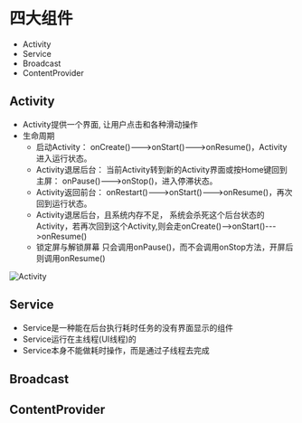 # 四大组件

- Activity
- Service
- Broadcast
- ContentProvider

## Activity
- Activity提供一个界面, 让用户点击和各种滑动操作
- 生命周期
  - 启动Activity： onCreate()--->onStart()--->onResume()，Activity进入运行状态。
  - Activity退居后台： 当前Activity转到新的Activity界面或按Home键回到主屏： onPause()--->onStop()，进入停滞状态。
  - Activity返回前台： onRestart()--->onStart()--->onResume()，再次回到运行状态。
  - Activity退居后台，且系统内存不足， 系统会杀死这个后台状态的Activity，若再次回到这个Activity,则会走onCreate()-->onStart()--->onResume()
  - 锁定屏与解锁屏幕 只会调用onPause()，而不会调用onStop方法，开屏后则调用onResume()

![Activity](http://ww1.sinaimg.cn/large/005Kyrj9ly1gaxn8z37a3j30f20iudg0.jpg)


## Service
- Service是一种能在后台执行耗时任务的没有界面显示的组件
- Service运行在主线程(UI线程)的
- Service本身不能做耗时操作，而是通过子线程去完成

## Broadcast
## ContentProvider
